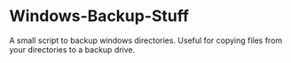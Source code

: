 # Windows-Backup-Stuff
A small script to backup windows directories.  Useful for copying files from your directories to a backup drive.
